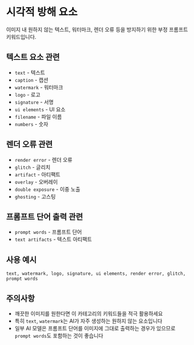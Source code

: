 # 시각적 방해 요소

이미지 내 원하지 않는 텍스트, 워터마크, 렌더 오류 등을 방지하기 위한 부정 프롬프트 키워드입니다.

## 텍스트 요소 관련
- `text` - 텍스트
- `caption` - 캡션
- `watermark` - 워터마크
- `logo` - 로고
- `signature` - 서명
- `ui elements` - UI 요소
- `filename` - 파일 이름
- `numbers` - 숫자

## 렌더 오류 관련
- `render error` - 렌더 오류
- `glitch` - 글리치
- `artifact` - 아티팩트
- `overlay` - 오버레이
- `double exposure` - 이중 노출
- `ghosting` - 고스팅

## 프롬프트 단어 출력 관련
- `prompt words` - 프롬프트 단어
- `text artifacts` - 텍스트 아티팩트

## 사용 예시
```
text, watermark, logo, signature, ui elements, render error, glitch, prompt words
```

## 주의사항
- 깨끗한 이미지를 원한다면 이 카테고리의 키워드들을 적극 활용하세요
- 특히 `text`, `watermark`는 AI가 자주 생성하는 원하지 않는 요소입니다
- 일부 AI 모델은 프롬프트 단어를 이미지에 그대로 출력하는 경우가 있으므로 `prompt words`도 포함하는 것이 좋습니다
